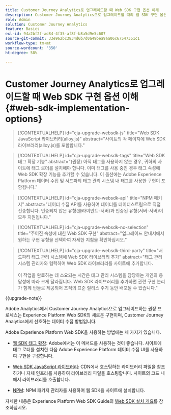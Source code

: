 ```yaml
---
title: Customer Journey Analytics로 업그레이드할 때 Web SDK 구현 옵션 이해
description: Customer Journey Analytics으로 업그레이드할 때의 웹 SDK 구현 옵션에 대해 알아봅니다
role: Admin
solution: Customer Journey Analytics
feature: Basics
exl-id: 94a2bf2f-ad84-4f35-af8f-b8a5d9e5c607
source-git-commit: 33e962bc3834d6b7d0a49bea9aa06c67547351c1
workflow-type: tm+mt
source-wordcount: '350'
ht-degree: 58%

---
```


# Customer Journey Analytics로 업그레이드할 때 Web SDK 구현 옵션 이해 {#web-sdk-implementation-options}

<!-- markdownlint-disable MD034 -->

>[!CONTEXTUALHELP]
>id="cja-upgrade-websdk-js"
>title="Web SDK JavaScript 라이브러리(alloy.js)"
>abstract="사이트의 각 페이지에 Web SDK 라이브러리(alloy.js)를 포함합니다."

<!-- markdownlint-enable MD034 -->

<!-- markdownlint-disable MD034 -->

>[!CONTEXTUALHELP]
>id="cja-upgrade-websdk-tags"
>title="Web SDK 태그 확장 기능"
>abstract="(권장) 아직 태그를 사용하지 않는 경우, 귀하의 사이트에 태그 로더를 설치해야 합니다. 이미 태그를 사용 중인 경우 태그 속성에 Web SDK 확장 기능을 추가할 수 있습니다. 이 옵션에는 Adobe Experience Platform 데이터 수집 및 서드파티 태그 관리 시스템 내 태그를 사용한 구현이 포함됩니다."

<!-- markdownlint-enable MD034 -->

<!-- markdownlint-disable MD034 -->

>[!CONTEXTUALHELP]
>id="cja-upgrade-websdk-api"
>title="NPM 패키지"
>abstract="데이터 수집 API를 사용하여 데이터를 데이터스트림으로 직접 전송합니다. 인증되지 않은 유형(클라이언트-서버)과 인증된 유형(서버-서버)이 모두 지원됩니다."

<!-- markdownlint-enable MD034 -->

<!-- markdownlint-disable MD034 -->

>[!CONTEXTUALHELP]
>id="cja-upgrade-websdk-no-selection"
>title="주어진 속성에 대한 Web SDK 구현"
>abstract="업그레이드 안내서에서 원하는 구현 유형을 선택하여 자세한 지침을 확인하십시오."

<!-- markdownlint-enable MD034 -->

<!-- markdownlint-disable MD034 -->

>[!CONTEXTUALHELP]
>id="cja-upgrade-websdk-third-party"
>title="서드파티 태그 관리 시스템에 Web SDK 라이브러리 추가"
>abstract="태그 관리 시스템 관리자와 협력하여 Web SDK 라이브러리를 사이트에 추가합니다.<br><br>이 작업을 완료하는 데 소요되는 시간은 태그 관리 시스템을 담당하는 개인의 응답성에 따라 크게 달라집니다. Web SDK 라이브러리를 추가하면 관련 구현 논리가 함께 번들로 제공되어 조직의 표준 릴리스 주기 동안 배포될 수 있습니다."

<!-- markdownlint-enable MD034 -->

{{upgrade-note}}

Adobe Analytics에서 Customer Journey Analytics으로 업그레이드하는 권장 프로세스는 Experience Platform Web SDK의 새로운 구현이며, Customer Journey Analytics에서 선호하는 데이터 수집 방법입니다.

Adobe Experience Platform Web SDK을 사용하는 방법에는 세 가지가 있습니다.

* [웹 SDK 태그 확장](https://experienceleague.adobe.com/en/docs/experience-platform/web-sdk/install/extension): Adobe에서는 이 메서드를 사용하는 것이 좋습니다. 사이트에 태그 로더를 설치한 다음 Adobe Experience Platform 데이터 수집 UI를 사용하여 구현을 구성합니다.

* [Web SDK JavaScript 라이브러리](https://experienceleague.adobe.com/en/docs/experience-platform/web-sdk/install/library): CDN에서 호스팅하는 라이브러리 파일을 참조하거나 자체 인프라를 사용하여 라이브러리 파일을 호스팅합니다. 사이트의 코드 내에서 라이브러리를 호출합니다.

* [NPM](https://experienceleague.adobe.com/en/docs/experience-platform/web-sdk/install/npm): NPM 패키지 관리자를 사용하여 웹 SDK을 사이트에 설치합니다.

자세한 내용은 Experience Platform Web SDK Guide의 [Web SDK 설치 개요](https://experienceleague.adobe.com/en/docs/experience-platform/web-sdk/install/overview)를 참조하십시오.
